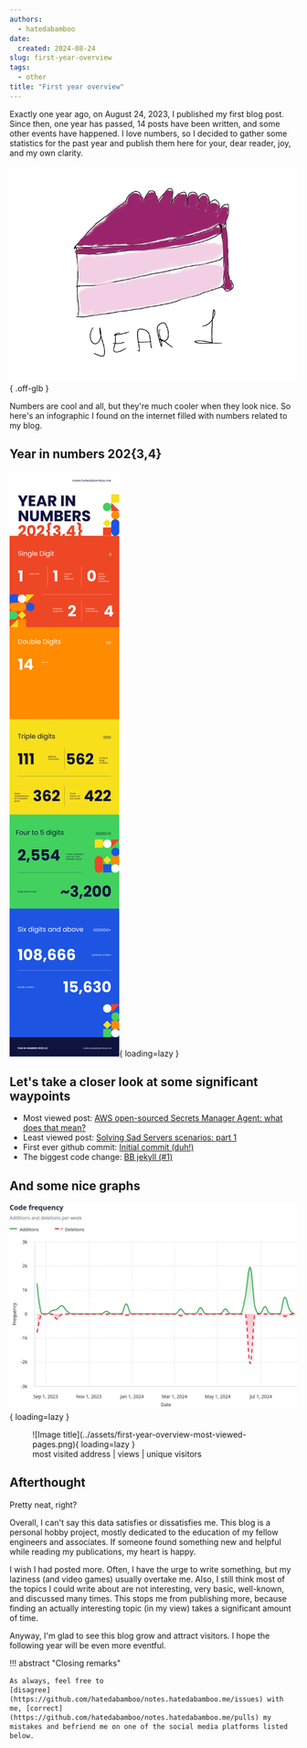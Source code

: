 ```yaml
---
authors:
  - hatedabamboo
date:
  created: 2024-08-24
slug: first-year-overview
tags:
  - other
title: "First year overview"
---
```

Exactly one year ago, on August 24, 2023, I published my first blog post. Since
then, one year has passed, 14 posts have been written, and some other events
have happened. I love numbers, so I decided to gather some statistics for the
past year and publish them here for your, dear reader, joy, and my own clarity.

<!-- more -->

![image](../assets/first-year-overview.webp){ .off-glb }

Numbers are cool and all, but they're much cooler when they look nice. So
here's an infographic I found on the internet filled with numbers related to my
blog.

## Year in numbers 202{3,4}

![Year in numbers](../assets/first-year-overview-year-in-numbers.png){ loading=lazy }

## Let's take a closer look at some significant waypoints

- Most viewed post: [AWS open-sourced Secrets Manager Agent: what does that mean?](https://notes.hatedabamboo.me/aws-sma-opensource/)
- Least viewed post: [Solving Sad Servers scenarios: part 1](https://notes.hatedabamboo.me/sad-servers-pt-1/)
- First ever github commit: [Initial commit (duh!)](https://github.com/hatedabamboo/notes.hatedabamboo.me/commit/c40ab96c99af91df1204f4422f1394f1ba637c9a)
- The biggest code change: [BB jekyll (#1)](https://github.com/hatedabamboo/notes.hatedabamboo.me/commit/d56cd600cfa1c011c240a6d82203d84b661e7413)

## And some nice graphs

![Code frequency](../assets/first-year-overview-code-frequency.png){ loading=lazy }

<figure markdown="span">
  ![Image title](../assets/first-year-overview-most-viewed-pages.png){ loading=lazy }
  <figcaption>most visited address | views | unique visitors</figcaption>
</figure>

## Afterthought

Pretty neat, right?

Overall, I can't say this data satisfies or dissatisfies me. This blog is a
personal hobby project, mostly dedicated to the education of my fellow
engineers and associates. If someone found something new and helpful while
reading my publications, my heart is happy.

I wish I had posted more. Often, I have the urge to write something, but my
laziness (and video games) usually overtake me. Also, I still think most of the
topics I could write about are not interesting, very basic, well-known, and
discussed many times. This stops me from publishing more, because finding an
actually interesting topic (in my view) takes a significant amount of time.

Anyway, I'm glad to see this blog grow and attract visitors. I hope the
following year will be even more eventful.

!!! abstract "Closing remarks"

    As always, feel free to
    [disagree](https://github.com/hatedabamboo/notes.hatedabamboo.me/issues) with
    me, [correct](https://github.com/hatedabamboo/notes.hatedabamboo.me/pulls) my
    mistakes and befriend me on one of the social media platforms listed below.

